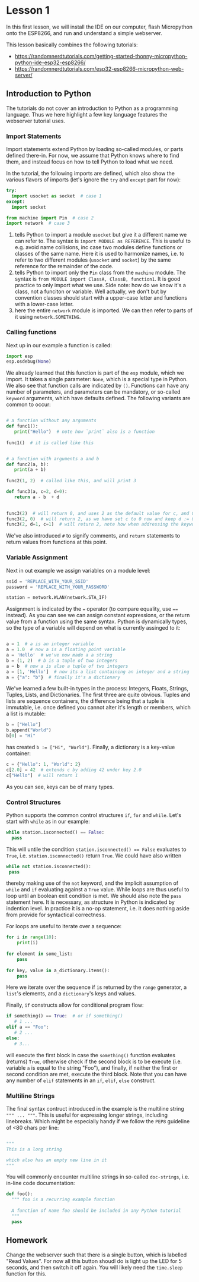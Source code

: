 # Lesson 1

In this first lesson, we will install the IDE on our computer, flash Micropython onto the ESP8266, and run and understand a simple webserver.

This lesson basically combines the following tutorials:

* https://randomnerdtutorials.com/getting-started-thonny-micropython-python-ide-esp32-esp8266/
* https://randomnerdtutorials.com/esp32-esp8266-micropython-web-server/

## Introduction to Python

The tutorials do not cover an introduction to Python as a programming language. Thus we here highlight a few key language features the
webserver tutorial uses.

### Import Statements

Import statements extend Python by loading so-called modules, or parts defined there-in. For now, we assume that Python knows where to find
them, and instead focus on how to tell Python to load what we need.

In the tutorial, the following imports are defined, which also show the various flavors of imports (let's ignore the `try` and `except` part for now):

```python
try:
  import usocket as socket  # case 1
except:
  import socket

from machine import Pin  # case 2
import network  # case 3
```

1. tells Python to import a module `usocket` but give it a different name we can refer to. The syntax is `import MODULE as REFERENCE`. This is
   useful to e.g. avoid name collisions, inc case two modules define functions or classes of the same name. Here it is used to harmonize names,
   i.e. to refer to two different modules (`usocket` and `socket`) by the same reference for the remainder of the code.
2. tells Python to import only the `Pin` class from the `machine` module. The syntax is `from MODULE import ClassA, ClassB, function1`. It is good
   practice to only import what we use. Side note: how do we know it's a class, not a funciton or variable. Well actually, we don't but by convention
   classes should start with a upper-case letter and functions with a lower-case letter.
3. here the entire `network` module is imported. We can then refer to parts of it using `network.SOMETHING`.

### Calling functions

Next up in our example a function is called:

```python
import esp
esp.osdebug(None)
```

We already learned that this function is part of the `esp` module, which we import. It takes a single parameter: `None`, which is a special type in
Python. We also see that function calls are indicated by `()`. Functions can have any number of parameters, and parameters can be mandatory, or
so-called `keyword` arguments, which have defaults defined. The following variants are common to occur:


```python

# a function without any arguments
def func1():
   print("Hello")  # note how `print` also is a function
   
func1()  # it is called like this


# a function with arguments a and b
def func2(a, b):
   print(a + b)
   
func2(1, 2)  # called like this, and will print 3

def func3(a, c=2, d=0):
   return a - b  + d
   

func3(2)  # will return 0, and uses 2 as the default value for c, and 0 for d
func3(2, 0)  # will return 2, as we have set c to 0 now and keep d := 0
func3(2, d=1, c=1)  # will return 2, note how when addressing the keyword parameters by name, the order does not matter
```

We've also introduced `#` to signify comments, and `return` statements to return values from functions at this point.

### Variable Assignment

Next in out example we assign variables on a module level:

```python
ssid = 'REPLACE_WITH_YOUR_SSID'
password = 'REPLACE_WITH_YOUR_PASSWORD'

station = network.WLAN(network.STA_IF)
```

Assignment is indicated by the `=` operator (to compare equality, use `==` instead). As you can see we can assign constant expressions,
or the return value from a function using the same syntax. Python is dynamically types, so the type of a variable will depend on what
is currently assinged to it:

```python

a = 1  # a is an integer variable
a = 1.0  # now a is a floating point variable
a = 'Hello'  # we've now made a a string
b = (1, 2)  # b is a tuple of two integers
a = b  # now a is also a tuple of two integers
a = [1, 'Hello']  # now its a list containing an integer and a string
a = {"a": "b"}  # finally it's a dictionary
```

We've learned a few built-in types in the process: Integers, Floats, Strings, Tuples, Lists, and Dictionaries. The first three are 
quite obvious. Tuples and lists are sequence containers, the difference being that a tuple is immutable, i.e. once defined you cannot
alter it's length or members, which a list is mutable:

```python
b = ["Hello"]
b.append("World")
b[0] = "Hi"
```
has created `b := ["Hi", "World"]`. Finally, a dictionary is a key-value container:

```python
c = {"Hello": 1, "World": 2}
c[2.0] = 42  # extends c by adding 42 under key 2.0
c["Hello"]  # will return 1
```
As you can see, keys can be of many types.

### Control Structures

Python supports the common control structures `if`, `for` and `while`. Let's start with `while` as in our example:

```python
while station.isconnected() == False:
  pass
```

 This will untile the condition `station.isconnected() == False` evaluates to `True`, i.e. `station.isconnected()` return `True`.
 We could have also written
 
 ```python
while not station.isconnected():
  pass
```

thereby making use of the `not` keyword, and the implicit assumption of `while` and `if` evaluating against a `True` value. While
loops are thus useful to loop until an boolean exit condition is met. We should also note the `pass` statement here. It is necessary,
as structure in Python is indicated by indention level. In practice it is a no-op statement, i.e. it does nothing aside from 
provide for syntactical correctness.

For loops are useful to iterate over a sequence:

```python
for i in range(10):
    print(i)
    
for element in some_list:
    pass
    
for key, value in a_dictionary.items():
    pass
```

Here we iterate over the sequence if `i`s returned by the `range` generator, a `list`'s elements, and a `dictionary`'s keys and values.

Finally, `if` constructs allow for conditional program flow:

```python
if something() == True:  # or if something()
   # 1 ...
elif a == "Foo":
   # 2 ...
else: 
   # 3...
```

will execute the first block in case the `something()` function evaluates (returns) `True`, otherwise check if the second block is to be
execute (i.e.  variable `a` is equal to the string "Foo"), and finally, if neither the first or second condition are met, execute the third block.
Note that you can have any number of `elif` statements in an `if`, `elif`, `else` construct.
 
### Multiline Strings

The final syntax contruct introduced in the example is the multiline string `""" ... """`. This is useful for expressing longer strings, including
linebreaks. Which might be especially handy if we follow the `PEP8` guideline of <80 chars per line:

```python

"""
This is a long string

which also has an empty new line in it
"""
```

You will commonly encounter multiline strings in so-called `doc-strings`, i.e. in-line code documentation:

```python
def foo():
  """ foo is a recurring example function
  
  A function of name foo should be included in any Python tutorial
  """
  pass
```


## Homework

Change the webserver such that there is a single button, which is labelled "Read Values". For now all this button shoudl do is light up the LED for 5 seconds,
and then switch it off again. You will likely need the `time.sleep` function for this.
